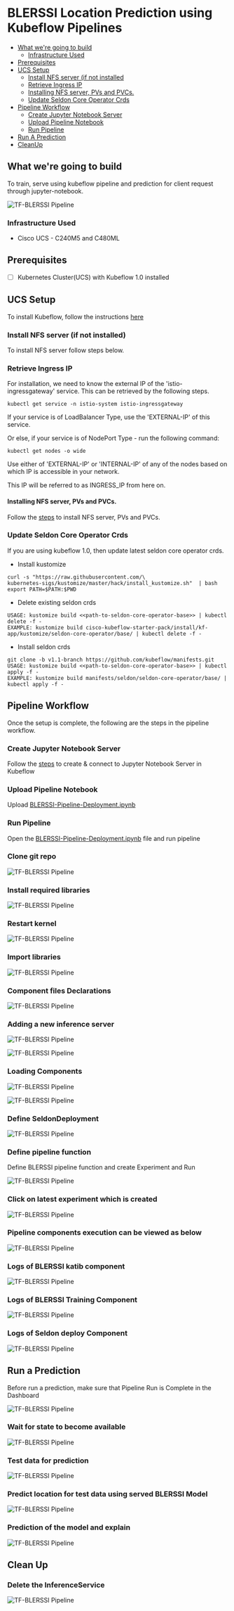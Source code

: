 # BLERSSI Location Prediction using Kubeflow Pipelines

<!-- vscode-markdown-toc -->
* [What we're going to build](#Whatweregoingtobuild)
    * [Infrastructure Used](#InfrastructureUsed)
* [Prerequisites](#Prerequisites)
* [UCS Setup](#UCSSetup)
    * [Install NFS server (if not installed](#InstallNFSserverifnotinstalled)
    * [Retrieve Ingress IP](#RetrieveIngressIP)
    * [Installing NFS server, PVs and PVCs.](#InstallingNFSserverPVsandPVCs.)
    * [Update Seldon Core Operator Crds](#UpdateSeldonCoreOperatorCrds)
* [Pipeline Workflow](#PipelineWorkflow)
    * [Create Jupyter Notebook Server](#CreateJupyterNotebookServer)
    * [Upload Pipeline Notebook](#UploadPipelineNotebook)
    * [Run Pipeline](#RunPipeline)
* [Run A Prediction](#RunAPrediction)
* [CleanUp](#CleanUp)

<!-- vscode-markdown-toc-config
        numbering=false
        autoSave=true
        /vscode-markdown-toc-config -->
<!-- /vscode-markdown-toc -->

## <a name='Whatweregoingtobuild'></a>What we're going to build

To train, serve using kubeflow pipeline and prediction for client request through jupyter-notebook.

![TF-BLERSSI Pipeline](pictures/0-blerssi-graph.PNG)

### <a name='InfrastructureUsed'></a>Infrastructure Used

* Cisco UCS - C240M5 and C480ML

## <a name='Prerequisites'></a>Prerequisites

- [ ] Kubernetes Cluster(UCS) with Kubeflow 1.0 installed

## <a name='UCSSetup'></a>UCS Setup

To install Kubeflow, follow the instructions [here](../../../../../../install)

### <a name="InstallNFSserverifnotinstalled"></a>Install NFS server (if not installed)

To install NFS server follow steps below.

### <a name='RetrieveIngressIP'></a>Retrieve Ingress IP

For installation, we need to know the external IP of the 'istio-ingressgateway' service. This can be retrieved by the following steps.  

```
kubectl get service -n istio-system istio-ingressgateway
```

If your service is of LoadBalancer Type, use the 'EXTERNAL-IP' of this service.  

Or else, if your service is of NodePort Type - run the following command:  

```
kubectl get nodes -o wide
```

Use either of 'EXTERNAL-IP' or 'INTERNAL-IP' of any of the nodes based on which IP is accessible in your network.  

This IP will be referred to as INGRESS_IP from here on.

#### <a name='InstallingNFSserverPVsandPVCs.'></a>Installing NFS server, PVs and PVCs.

Follow the [steps](./../../install/) to install NFS server, PVs and PVCs.

### <a name='UpdateSeldonCoreOperatorCrds'></a>Update Seldon Core Operator Crds

If you are using kubeflow 1.0, then update latest seldon core operator crds.

* Install kustomize

```
curl -s "https://raw.githubusercontent.com/\
kubernetes-sigs/kustomize/master/hack/install_kustomize.sh"  | bash
export PATH=$PATH:$PWD
```
* Delete existing seldon crds

```
USAGE: kustomize build <<path-to-seldon-core-operator-base>> | kubectl delete -f -
EXAMPLE: kustomize build cisco-kubeflow-starter-pack/install/kf-app/kustomize/seldon-core-operator/base/ | kubectl delete -f -
```
* Install seldon crds

```
git clone -b v1.1-branch https://github.com/kubeflow/manifests.git
USAGE: kustomize build <<path-to-seldon-core-operator-base>> | kubectl apply -f -
EXAMPLE: kustomize build manifests/seldon/seldon-core-operator/base/ | kubectl apply -f -
```
## <a name='PipelineWorkflow'></a>Pipeline Workflow

Once the setup is complete, the following are the steps in the pipeline workflow.

### <a name='CreateJupyterNotebookServer'></a>Create Jupyter Notebook Server

Follow the [steps](./../../notebook#create--connect-to-jupyter-notebook-server) to create & connect to Jupyter Notebook Server in Kubeflow

### <a name='UploadPipelineNotebook'></a>Upload Pipeline Notebook

Upload [BLERSSI-Pipeline-Deployment.ipynb](BLERSSI-Pipeline-Deployment.ipynb)

### <a name='RunPipeline'></a>Run Pipeline

Open the [BLERSSI-Pipeline-Deployment.ipynb](BLERSSI-Pipeline-Deployment.ipynb) file and run pipeline

### Clone git repo

![TF-BLERSSI Pipeline](pictures/1-git-clone.PNG)

### Install required libraries

![TF-BLERSSI Pipeline](pictures/2-install-libraries.PNG)

### Restart kernel

![TF-BLERSSI Pipeline](pictures/3-restart-kernal.PNG)

### Import libraries

![TF-BLERSSI Pipeline](pictures/4-import-libraries.PNG)

### Component files Declarations

![TF-BLERSSI Pipeline](pictures/5-component-declaration.PNG)

### Adding a new inference server

![TF-BLERSSI Pipeline](pictures/6-adding-inference-service.PNG)

![TF-BLERSSI Pipeline](pictures/6-adding-inference-service1.PNG)

### Loading Components

![TF-BLERSSI Pipeline](pictures/2-load-compoents.PNG)

![TF-BLERSSI Pipeline](pictures/9-define-pv-pvc.PNG)

### Define SeldonDeployment

![TF-BLERSSI Pipeline](pictures/8-define-seldon-spec.PNG)

### Define pipeline function

Define BLERSSI pipeline function and create Experiment and Run

![TF-BLERSSI Pipeline](pictures/10-run-pipeline.PNG)

### Click on latest experiment which is created 

![TF-BLERSSI Pipeline](pictures/4-pipeline-created.PNG)

### Pipeline components execution can be viewed as below

![TF-BLERSSI Pipeline](pictures/18-pipeline-completed.PNG)

### Logs of BLERSSI katib component

![TF-BLERSSI Pipeline](pictures/19-katib-logs.PNG)

### Logs of BLERSSI Training Component

![TF-BLERSSI Pipeline](pictures/20-training-logs.PNG)

### Logs of Seldon deploy Component

![TF-BLERSSI Pipeline](pictures/21-seldon-serving-logs.PNG)

## <a name='RunAPrediction'></a>Run a Prediction

Before run a prediction, make sure that Pipeline Run is Complete in the Dashboard

![TF-BLERSSI Pipeline](pictures/11-check-seldon-running.PNG)

### Wait for state to become available

![TF-BLERSSI Pipeline](pictures/12-wait-for-state-available.PNG)

### Test data for prediction

![TF-BLERSSI Pipeline](pictures/14-test-data.PNG)

### Predict location for test data using served BLERSSI Model

![TF-BLERSSI Pipeline](pictures/15-run-prediction.PNG)

### Prediction of the model and explain

![TF-BLERSSI Pipeline](pictures/16-run-explainer.PNG)

## <a name='CleanUp'></a>Clean Up

### Delete the InferenceService

![TF-BLERSSI Pipeline](pictures/17-delete-seldon-dep.PNG)
